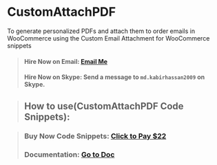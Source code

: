 # CustomAttachPDF
To generate personalized PDFs and attach them to order emails in WooCommerce using the Custom Email Attachment for WooCommerce snippets

> #### Hire Now on Email: [Email Me](mailto:ictd.kabir@gmail.com)
> #### Hire Now on Skype: Send a message to `md.kabirhassan2009` on Skype.

> ## How to use(CustomAttachPDF Code Snippets):

> ### Buy Now Code Snippets: [Click to Pay $22](https://www.buymeacoffee.com/kabirsplanet/e/232935)
> ### Documentation: [Go to Doc](https://woo-3.gitbook.io/customattachpdf-documentation/)
